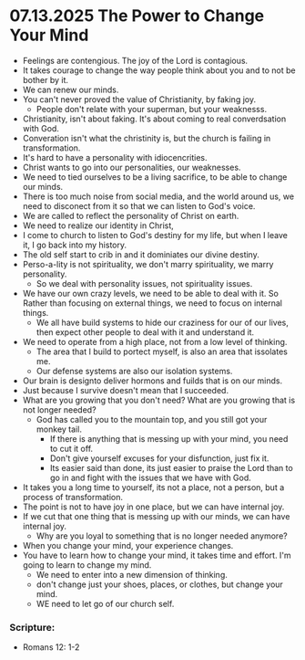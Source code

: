 # 07.13.2025 The Power to Change Your Mind

- Feelings are contengious. The joy of the Lord is contagious.
- It takes courage to change the way people think about you and to not be bother by it.
- We can renew our minds. 
- You can't never proved the value of Christianity, by faking joy.
    - People don't relate with your superman, but your weaknesss.
- Christianity, isn't about faking. It's about coming to real converdsation with God.
- Converation isn't what the christinity is, but the church is failing in transformation.
- It's hard to have a personality with idiocencrities.
- Christ wants to go into our personalities, our weaknesses.
- We need to tied ourselves to be a living sacrifice, to be able to change our minds.
- There is too much noise from social media, and the world around us, we need to disconect from it so that we can listen to God's voice.
- We are called to reflect the personality of Christ on earth.
- We need to realize our identity in Christ, 
- I come to church to listen to God's destiny for my life, but when I leave it, I go back into my history.
- The old self start to crib in and it dominiates our divine destiny.
- Perso-a-lity is not spirituality, we don't marry spirituality, we marry personality.
    - So we deal with personality issues, not spirituality issues.
- We have our own crazy levels, we need to be able to deal with it. So Rather than focusing on external things, we need to focus on internal things.
    - We all have build systems to hide our craziness for our of our lives, then expect other people to deal with it and understand it.
- We need to operate from a high place, not from a low level of thinking.
    - The area that I build to portect myself, is also an area that issolates me.
    - Our defense systems are also our isolation systems.
- Our brain is designto deliver hormons and fuilds that is on our minds.
- Just because I survive doesn't mean that I succeeded.
- What are you growing that you don't need? What are you growing that is not longer needed?
    - God has called you to the mountain top, and you still got your monkey tail.
        - If there is anything that is messing up with your mind, you need to cut it off.
        - Don't give yourself excuses for your disfunction, just fix it.
        - Its easier said than done, its just easier to praise the Lord than to go in and fight with the issues that we have with God.
- It takes you a long time to yourself, its not a place, not a person, but a process of transformation.
- The point is not to have joy in one place, but we can have internal joy.
- If we cut that one thing that is messing up with our minds, we can have internal joy.
    - Why are you loyal to something that is no longer needed anymore?
- When you change your mind, your experience changes.
- You have to learn how to change your mind, it takes time and effort. I'm going to learn to change my mind.
    - We need to enter into a new dimension of thinking.
    - don't change just your shoes, places, or clothes, but change your mind.
    - WE need to let go of our church self.

### Scripture:
- Romans 12: 1-2
